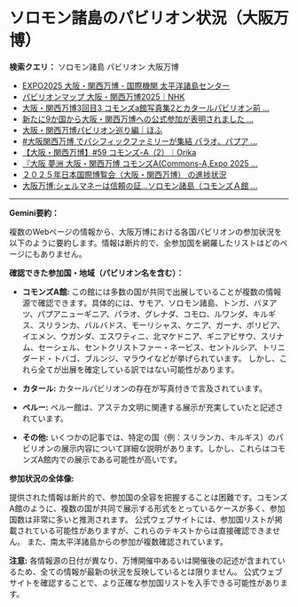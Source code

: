 # ソロモン諸島のパビリオン状況（大阪万博）

**検索クエリ：** ソロモン諸島 パビリオン 大阪万博

- [EXPO2025 大阪・関西万博 - 国際機関 太平洋諸島センター](https://pic.or.jp/featured_word/10255/)
- [パビリオンマップ 大阪・関西万博2025｜NHK](https://www3.nhk.or.jp/news/special/osaka_expo/pavilion/)
- [大阪・関西万博3回目3 コモンズa館写真集2とカタールパビリオン前 ...](https://ameblo.jp/bomuu/entry-12895014892.html)
- [新たに9か国から大阪・関西万博への公式参加が表明されました ...](https://www.expo2025.or.jp/news/news-20220531-01/)
- [大阪・関西万博パビリオン巡り編｜ほふ](https://note.com/matugeya/n/nedf39f8182d6)
- [#大阪関西万博 でパシフィックファミリーが集結 パラオ、パプア ...](https://www.instagram.com/p/DLBl9BHzbct/)
- [【大阪・関西万博】#59 コモンズ-A（2）｜Orika](https://note.com/orika_1101/n/n42ce5b4d304b)
- [『大阪 夢洲 大阪・関西万博 コモンズA(Commons-A,Expo 2025 ...](https://4travel.jp/travelogue/11979428)
- [２０２５年日本国際博覧会（大阪・関西万博） の進捗状況](https://www.cas.go.jp/jp/seisaku/expo_suisin_honbu/kankei_renraku/dai5/siryou1.pdf)
- [大阪万博:シェルマネーは信頼の証…ソロモン諸島（コモンズＡ館 ...](https://www.yomiuri.co.jp/expo2025/now/20250523-OYO1T50009/)


---

**Gemini要約：**

複数のWebページの情報から、大阪万博における各国パビリオンの参加状況を以下のように要約します。情報は断片的で、全参加国を網羅したリストはどのページにもありません。

**確認できた参加国・地域（パビリオン名を含む）：**

* **コモンズA館:**  この館には多数の国が共同で出展していることが複数の情報源で確認できます。具体的には、サモア、ソロモン諸島、トンガ、バヌアツ、パプアニューギニア、パラオ、グレナダ、コモロ、ルワンダ、キルギス、スリランカ、バルバドス、モーリシャス、ケニア、ガーナ、ボリビア、イエメン、ウガンダ、エスワティニ、北マケドニア、ギニアビサウ、スリナム、セーシェル、セントクリストファー・ネービス、セントルシア、トリニダード・トバゴ、ブルンジ、マラウイなどが挙げられています。  しかし、これら全てが出展を確定している訳ではない可能性があります。

* **カタール:**  カタールパビリオンの存在が写真付きで言及されています。

* **ペルー:** ペルー館は、アステカ文明に関連する展示が充実していたと記述されています。

* **その他:**  いくつかの記事では、特定の国（例：スリランカ、キルギス）のパビリオンの展示内容について詳細な説明があります。しかし、これらはコモンズA館内での展示である可能性が高いです。

**参加状況の全体像:**

提供された情報は断片的で、参加国の全容を把握することは困難です。コモンズA館のように、複数の国が共同で展示する形式をとっているケースが多く、参加国数は非常に多いと推測されます。  公式ウェブサイトには、参加国リストが掲載されている可能性がありますが、これらのテキストからは直接確認できません。  また、南太平洋諸島からの参加が複数確認されています。


**注意:**  各情報源の日付が異なり、万博開催中あるいは開催後の記述が含まれているため、全ての情報が最新の状況を反映しているとは限りません。 公式ウェブサイトを確認することで、より正確な参加国リストを入手できる可能性があります。


